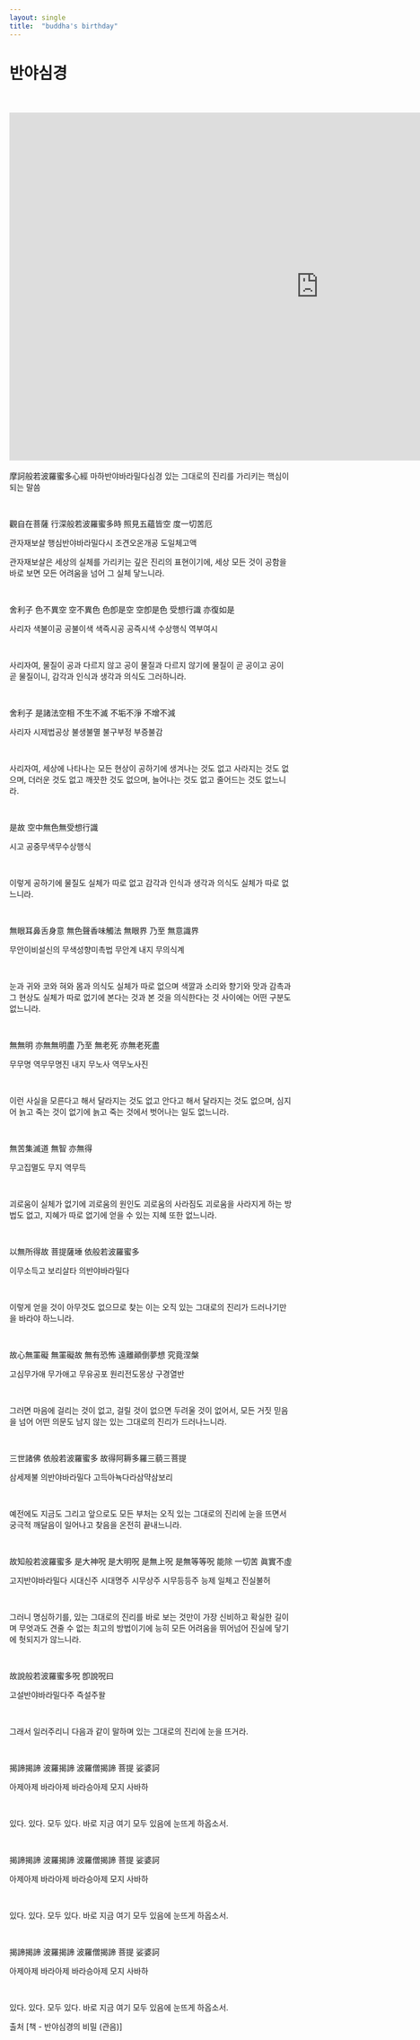 ```yaml
---
layout: single
title:  "buddha's birthday"
---
```


# 반야심경
<br>
<br>
<iframe width="1102" height="620" src="https://www.youtube.com/embed/AtL84y-mmi8" title="군더더기 없이 깔끔한 20분 싱잉볼 명상 음악" frameborder="0" allow="accelerometer; autoplay; clipboard-write; encrypted-media; gyroscope; picture-in-picture; web-share" referrerpolicy="strict-origin-when-cross-origin" allowfullscreen></iframe>
<br>
<br>
摩訶般若波羅蜜多心經
마하반야바라밀다심경
있는 그대로의 진리를 가리키는 핵심이 되는 말씀

​

觀自在菩薩 行深般若波羅蜜多時 照見五蘊皆空 度一切苦厄

관자재보살 행심반야바라밀다시 조견오온개공 도일체고액


관자재보살은 세상의 실체를 가리키는 깊은 진리의 표현이기에, 세상 모든 것이 공함을 바로 보면 모든 어려움을 넘어 그 실체 닿느니라.

​

舍利子 色不異空 空不異色 色卽是空 空卽是色 受想行識 亦復如是

사리자 색불이공 공불이색 색즉시공 공즉시색 수상행식 역부여시

​

사리자여, 물질이 공과 다르지 않고 공이 물질과 다르지 않기에 물질이 곧 공이고 공이 곧 물질이니, 감각과 인식과 생각과 의식도 그러하니라.

​

舍利子 是諸法空相 不生不滅 不垢不淨 不增不減

사리자 시제법공상 불생불멸 불구부정 부증불감

​

사리자여, 세상에 나타나는 모든 현상이 공하기에 생겨나는 것도 없고 사라지는 것도 없으며, 더러운 것도 없고 깨끗한 것도 없으며, 늘어나는 것도 없고 줄어드는 것도 없느니라.

​

是故 空中無色無受想行識

시고 공중무색무수상행식

​

이렇게 공하기에 물질도 실체가 따로 없고 감각과 인식과 생각과 의식도 실체가 따로 없느니라.

​

無眼耳鼻舌身意 無色聲香味觸法 無眼界 乃至 無意識界

무안이비설신의 무색성향미촉법 무안계 내지 무의식계

​

눈과 귀와 코와 혀와 몸과 의식도 실체가 따로 없으며 색깔과 소리와 향기와 맛과 감촉과 그 현상도 실체가 따로 없기에 본다는 것과 본 것을 의식한다는 것 사이에는 어떤 구분도 없느니라.

​

無無明 亦無無明盡 乃至 無老死 亦無老死盡

무무명 역무무명진 내지 무노사 역무노사진

​

이런 사실을 모른다고 해서 달라지는 것도 없고 안다고 해서 달라지는 것도 없으며, 심지어 늙고 죽는 것이 없기에 늙고 죽는 것에서 벗어나는 일도 없느니라.

​

無苦集滅道 無智 亦無得

무고집멸도 무지 역무득

​

괴로움이 실체가 없기에 괴로움의 원인도 괴로움의 사라짐도 괴로움을 사라지게 하는 방법도 없고, 지혜가 따로 없기에 얻을 수 있는 지혜 또한 없느니라.

​

以無所得故 菩提薩埵 依般若波羅蜜多

이무소득고 보리살타 의반야바라밀다

​

이렇게 얻을 것이 아무것도 없으므로 찾는 이는 오직 있는 그대로의 진리가 드러나기만을 바라야 하느니라.

​

故心無罣礙 無罣礙故 無有恐怖 遠離顚倒夢想 究竟涅槃

고심무가애 무가애고 무유공포 원리전도몽상 구경열반

​

그러면 마음에 걸리는 것이 없고, 걸릴 것이 없으면 두려울 것이 없어서, 모든 거짓 믿음을 넘어 어떤 의문도 남지 않는 있는 그대로의 진리가 드러나느니라.

​

三世諸佛 依般若波羅蜜多 故得阿耨多羅三藐三菩提

삼세제불 의반야바라밀다 고득아뇩다라삼먁삼보리

​

예전에도 지금도 그리고 앞으로도 모든 부처는 오직 있는 그대로의 진리에 눈을 뜨면서 궁극적 깨달음이 일어나고 찾음을 온전히 끝내느니라.

​

故知般若波羅蜜多 是大神呪 是大明呪 是無上呪 是無等等呪 能除 一切苦 眞實不虛

고지반야바라밀다 시대신주 시대명주 시무상주 시무등등주 능제 일체고 진실불허

​

그러니 명심하기를, 있는 그대로의 진리를 바로 보는 것만이 가장 신비하고 확실한 길이며 무엇과도 견줄 수 없는 최고의 방법이기에 능히 모든 어려움을 뛰어넘어 진실에 닿기에 헛되지가 않느니라.

​

故說般若波羅蜜多呪 卽說呪曰

고설반야바라밀다주 즉설주왈

​

그래서 일러주리니 다음과 같이 말하며 있는 그대로의 진리에 눈을 뜨거라.

​

揭諦揭諦 波羅揭諦 波羅僧揭諦 菩提 娑婆訶

아제아제 바라아제 바라승아제 모지 사바하

​

있다. 있다. 모두 있다. 바로 지금 여기 모두 있음에 눈뜨게 하옵소서.

​

揭諦揭諦 波羅揭諦 波羅僧揭諦 菩提 娑婆訶

아제아제 바라아제 바라승아제 모지 사바하

​

있다. 있다. 모두 있다. 바로 지금 여기 모두 있음에 눈뜨게 하옵소서.

​

揭諦揭諦 波羅揭諦 波羅僧揭諦 菩提 娑婆訶

아제아제 바라아제 바라승아제 모지 사바하

​

있다. 있다. 모두 있다. 바로 지금 여기 모두 있음에 눈뜨게 하옵소서.

출처 [책 - 반야심경의 비밀 (관음)]